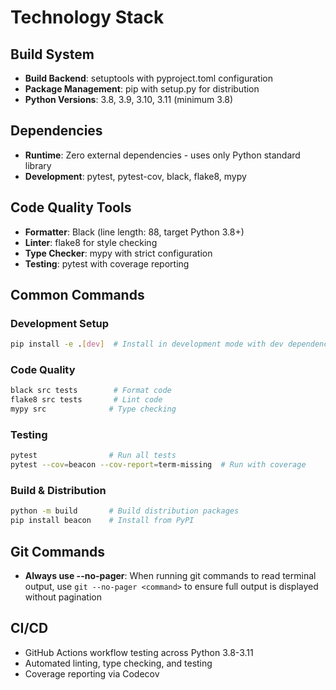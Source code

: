 # Technology Stack

## Build System
- **Build Backend**: setuptools with pyproject.toml configuration
- **Package Management**: pip with setup.py for distribution
- **Python Versions**: 3.8, 3.9, 3.10, 3.11 (minimum 3.8)

## Dependencies
- **Runtime**: Zero external dependencies - uses only Python standard library
- **Development**: pytest, pytest-cov, black, flake8, mypy

## Code Quality Tools
- **Formatter**: Black (line length: 88, target Python 3.8+)
- **Linter**: flake8 for style checking
- **Type Checker**: mypy with strict configuration
- **Testing**: pytest with coverage reporting

## Common Commands

### Development Setup
```bash
pip install -e .[dev]  # Install in development mode with dev dependencies
```

### Code Quality
```bash
black src tests        # Format code
flake8 src tests       # Lint code
mypy src              # Type checking
```

### Testing
```bash
pytest                # Run all tests
pytest --cov=beacon --cov-report=term-missing  # Run with coverage
```

### Build & Distribution
```bash
python -m build       # Build distribution packages
pip install beacon    # Install from PyPI
```

## Git Commands
- **Always use --no-pager**: When running git commands to read terminal output, use `git --no-pager <command>` to ensure full output is displayed without pagination

## CI/CD
- GitHub Actions workflow testing across Python 3.8-3.11
- Automated linting, type checking, and testing
- Coverage reporting via Codecov